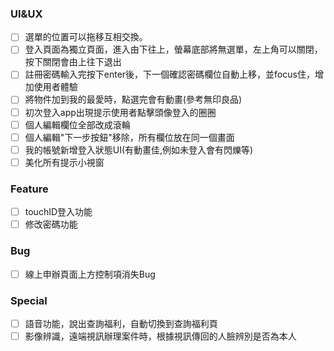 ### UI&UX
- [ ] 選單的位置可以拖移互相交換。
- [ ] 登入頁面為獨立頁面，進入由下往上，螢幕底部將無選單，左上角可以關閉，按下關閉會由上往下退出
- [ ] 註冊密碼輸入完按下enter後，下一個確認密碼欄位自動上移，並focus住，增加使用者體驗
- [ ] 將物件加到我的最愛時，點選完會有動畫(參考無印良品)
- [ ]  初次登入app出現提示使用者點擊頭像登入的圈圈
- [ ] 個人編輯欄位全部改成滾輪
- [ ] 個人編輯"下一步按鈕"移除，所有欄位放在同一個畫面
- [ ]  我的帳號新增登入狀態UI(有動畫佳,例如未登入會有閃爍等)
- [ ] 美化所有提示小視窗

### Feature
- [ ] touchID登入功能
- [ ] 修改密碼功能

### Bug
- [ ] 線上申辦頁面上方控制項消失Bug

### Special
- [ ] 語音功能，說出查詢福利，自動切換到查詢福利頁
- [ ] 影像辨識，遠端視訊辦理案件時，根據視訊傳回的人臉辨別是否為本人
